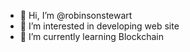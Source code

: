 - 👋 Hi, I’m @robinsonstewart
- 👀 I’m interested in developing web site
- 🌱 I’m currently learning Blockchain

<!---
robinsonstewart/robinsonstewart is a ✨ special ✨ repository because its `README.md` (this file) appears on your GitHub profile.
You can click the Preview link to take a look at your changes.
--->

